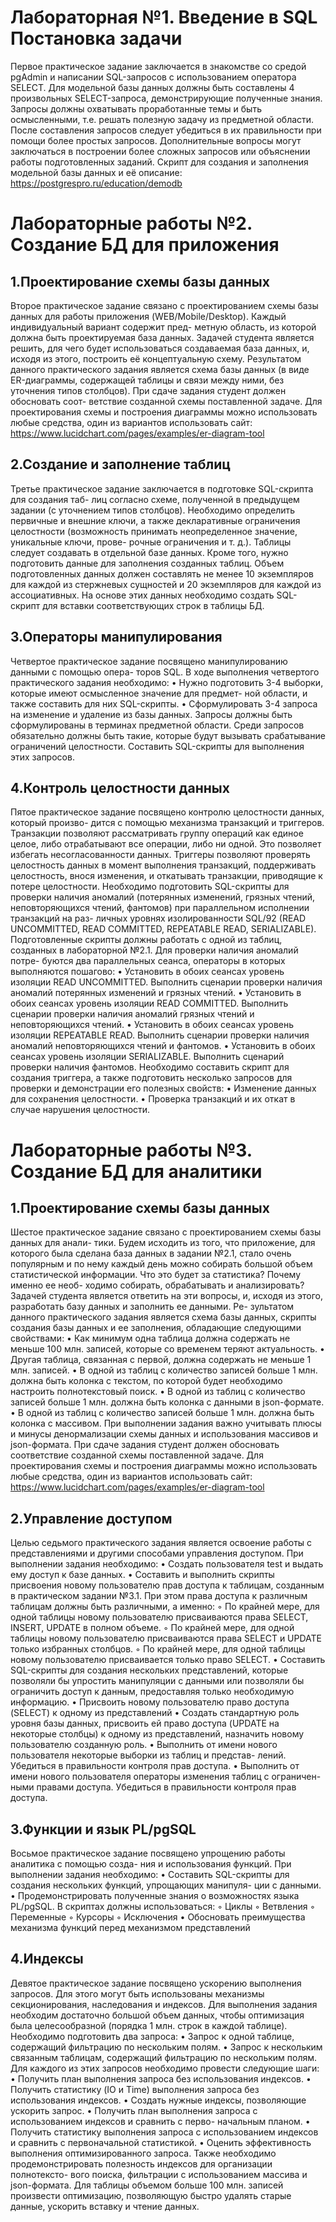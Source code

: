 # Лабораторная №1. Введение в SQL Постановка задачи

Первое практическое задание заключается в знакомстве со средой pgAdmin и написании SQL-запросов с использованием оператора SELECT. Для модельной базы данных должны быть составлены 4 произвольных SELECT-запроса, демонстрирующие полученные знания. Запросы должны охватывать проработанные темы и быть осмысленными, т.е. решать полезную задачу из предметной области. После составления запросов следует убедиться в их правильности при помощи более простых запросов. Дополнительные вопросы могут заключаться в построении более сложных запросов или объяснении работы подготовленных заданий. Скрипт для создания и заполнения модельной базы данных и её описание:
https://postgrespro.ru/education/demodb

# Лабораторные работы №2. Создание БД для приложения

## 1.Проектирование схемы базы данных

Второе практическое задание связано с проектированием схемы базы данных для работы приложения (WEB/Mobile/Desktop). Каждый индивидуальный вариант содержит пред- метную область, из которой должна быть проектируемая база данных. Задачей студента является решить, для чего будет использоваться создаваемая база данных, и, исходя из этого, построить её концептуальную схему. Результатом данного практического задания является схема базы данных (в виде ER-диаграммы, содержащей таблицы и связи между ними, без уточнения типов столбцов). При сдаче задания студент должен обосновать соот- ветствие созданной схемы поставленной задаче. Для проектирования схемы и построения диаграммы можно использовать любые средства, один из вариантов использовать сайт:
https://www.lucidchart.com/pages/examples/er-diagram-tool

## 2.Создание и заполнение таблиц

Третье практическое задание заключается в подготовке SQL-скрипта для создания таб- лиц согласно схеме, полученной в предыдущем задании (с уточнением типов столбцов). Необходимо определить первичные и внешние ключи, а также декларативные ограничения целостности (возможность принимать неопределенное значение, уникальные ключи, прове- рочные ограничения и т. д.). Таблицы следует создавать в отдельной базе данных. Кроме
того, нужно подготовить данные для заполнения созданных таблиц. Объем подготовленных данных должен составлять не менее 10 экземпляров для каждой из стержневых сущностей и 20 экземпляров для каждой из ассоциативных. На основе этих данных необходимо создать SQL-скрипт для вставки соответствующих строк в таблицы БД.

## 3.Операторы манипулирования

Четвертое практическое задание посвящено манипулированию данными с помощью опера- торов SQL. В ходе выполнения четвертого практического задания необходимо:
    • Нужно подготовить 3-4 выборки, которые имеют осмысленное значение для предмет- ной области, и также составить для них SQL-скрипты.
    • Сформулировать 3-4 запроса на изменение и удаление из базы данных. Запросы должны быть сформулированы в терминах предметной области. Среди запросов обязательно должны быть такие, которые будут вызывать срабатывание ограничений целостности. Составить SQL-скрипты для выполнения этих запросов.

## 4.Контроль целостности данных

Пятое практическое задание посвящено контролю целостности данных, который произво- дится с помощью механизма транзакций и триггеров. Транзакции позволяют рассматривать группу операций как единое целое, либо отрабатывают все операции, либо ни одной. Это позволяет избегать несогласованности данных. Триггеры позволяют проверять целостность
данных в момент выполнения транзакций, поддерживать целостность, внося изменения, и откатывать транзакции, приводящие к потере целостности. Необходимо подготовить SQL-скрипты для проверки наличия аномалий (потерянных изменений, грязных чтений, неповторяющихся чтений, фантомов) при параллельном исполнении транзакций на раз- личных уровнях изолированности SQL/92 (READ UNCOMMITTED, READ COMMITTED, REPEATABLE READ, SERIALIZABLE). Подготовленные скрипты должны работать с одной из таблиц, созданных в лабораторной №2.1. Для проверки наличия аномалий потре- буются два параллельных сеанса, операторы в которых выполняются пошагово:
    • Установить в обоих сеансах уровень изоляции READ UNCOMMITTED. Выполнить сценарии проверки наличия аномалий потерянных изменений и грязных чтений.
    • Установить в обоих сеансах уровень изоляции READ COMMITTED. Выполнить сценарии проверки наличия аномалий грязных чтений и неповторяющихся чтений.
    • Установить в обоих сеансах уровень изоляции REPEATABLE READ. Выполнить сценарии проверки наличия аномалий неповторяющихся чтений и фантомов.
    • Установить в обоих сеансах уровень изоляции SERIALIZABLE. Выполнить сценарий проверки наличия фантомов.
Необходимо составить скрипт для создания триггера, а также подготовить несколько запросов для проверки и демонстрации его полезных свойств:
    • Изменение данных для сохранения целостности.
    • Проверка транзакций и их откат в случае нарушения целостности.

# Лабораторные работы №3. Создание БД для аналитики

## 1.Проектирование схемы базы данных

Шестое практическое задание связано с проектированием схемы базы данных для анали- тики. Будем исходить из того, что приложение, для которого была сделана база данных в задании №2.1, стало очень популярным и по нему каждый день можно собирать большой объем статистической информации. Что это будет за статистика? Почему именно ее необ- ходимо собирать, обрабатывать и анализировать? Задачей студента является ответить на эти вопросы, и, исходя из этого, разработать базу данных и заполнить ее данными. Ре- зультатом данного практического задания является схема базы данных, скрипты создания базы данных и ее заполнения, обладающие следующими свойствами:
    • Как минимум одна таблица должна содержать не меньше 100 млн. записей, которые со временем теряют актуальность.
    • Другая таблица, связанная с первой, должна содержать не меньше 1 млн. записей.
    • В одной из таблиц с количество записей больше 1 млн. должна быть колонка с текстом, по которой будет необходимо настроить полнотекстовый поиск.
    • В одной из таблиц с количество записей больше 1 млн. должна быть колонка с данными в json-формате.
    • В одной из таблиц с количество записей больше 1 млн. должна быть колонка с массивом.
При выполнении задания важно учитывать плюсы и минусы денормализации схемы данных и использования массивов и json-формата. При сдаче задания студент должен обосновать соответствие созданной схемы поставленной задаче.
Для проектирования схемы и построения диаграммы можно использовать любые средства, один из вариантов использовать сайт:
https://www.lucidchart.com/pages/examples/er-diagram-tool

## 2.Управление доступом

Целью седьмого практического задания является освоение работы с представлениями и другими способами управления доступом. При выполнении задания необходимо:
    • Создать пользователя test и выдать ему доступ к базе данных.
    • Составить и выполнить скрипты присвоения новому пользователю прав доступа к таблицам, созданным в практическом задании №3.1. При этом права доступа к различным таблицам должны быть различными, а именно:
        ◦ По крайней мере, для одной таблицы новому пользователю присваиваются права SELECT, INSERT, UPDATE в полном объеме.
        ◦ По крайней мере, для одной таблицы новому пользователю присваиваются права SELECT и UPDATE только избранных столбцов.
        ◦ По крайней мере, для одной таблицы новому пользователю присваивается только право SELECT.
    • Составить SQL-скрипты для создания нескольких представлений, которые позволяли бы упростить манипуляции с данными или позволяли бы ограничить доступ к данным, предоставляя только необходимую информацию.
    • Присвоить новому пользователю право доступа (SELECT) к одному из представлений
    • Создать стандартную роль уровня базы данных, присвоить ей право доступа (UPDATE на некоторые столбцы) к одному из представлений, назначить новому пользователю созданную роль.
    • Выполнить от имени нового пользователя некоторые выборки из таблиц и представ- лений. Убедиться в правильности контроля прав доступа.
    • Выполнить от имени нового пользователя операторы изменения таблиц с ограничен- ными правами доступа. Убедиться в правильности контроля прав доступа.

## 3.Функции и язык PL/pgSQL

Восьмое практическое задание посвящено упрощению работы аналитика с помощью созда- ния и использования функций. При выполнении задания необходимо:
    • Составить SQL-скрипты для создания нескольких функций, упрощающих манипуля- ции с данными.
    • Продемонстрировать полученные знания о возможностях языка PL/pgSQL. В скриптах должны использоваться:
        ◦ Циклы
        ◦ Ветвления
        ◦ Переменные
        ◦ Курсоры
        ◦ Исключения
    • Обосновать преимущества механизма функций перед механизмом представлений

## 4.Индексы

Девятое практическое задание посвящено ускорению выполнения запросов. Для этого могут быть использованы механизмы секционирования, наследования и индексов. Для выполнения задания необходим достаточно большой объем данных, чтобы оптимизация была целесообразной (порядка 1 млн. строк в каждой таблице). Необходимо подготовить два запроса:
    • Запрос к одной таблице, содержащий фильтрацию по нескольким полям.
    • Запрос к нескольким связанным таблицам, содержащий фильтрацию по нескольким полям.
Для каждого из этих запросов необходимо провести следующие шаги:
    • Получить план выполнения запроса без использования индексов.
    • Получить статистику (IO и Time) выполнения запроса без использования индексов.
    • Создать нужные индексы, позволяющие ускорить запрос.
    • Получить план выполнения запроса с использованием индексов и сравнить с перво- начальным планом.
    • Получить статистику выполнения запроса с использованием индексов и сравнить с первоначальной статистикой.
    • Оценить эффективность выполнения оптимизированного запроса.
Также необходимо продемонстрировать полезность индексов для организации полнотексто- вого поиска, фильтрации с использованием массива и json-формата.
Для таблицы объемом больше 100 млн. записей произвести оптимизацию, позволяющую быстро удалять старые данные, ускорить вставку и чтение данных.
